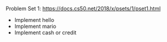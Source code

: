 Problem Set 1: https://docs.cs50.net/2018/x/psets/1/pset1.html

- Implement hello
- Implement mario
- Implement cash or credit
